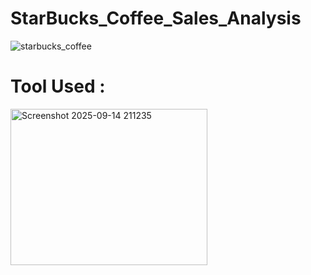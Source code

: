 # StarBucks_Coffee_Sales_Analysis
![starbucks_coffee](https://images.pexels.com/photos/28585301/pexels-photo-28585301.jpeg)
<H1>Tool Used :</H1>
<img width="315" height="250" alt="Screenshot 2025-09-14 211235" src="https://github.com/user-attachments/assets/851f4112-a48a-460d-a69d-a8a3d6ca81d5" />

